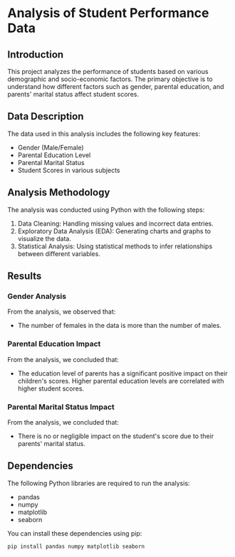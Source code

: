 # Analysis of Student Performance Data

## Introduction
This project analyzes the performance of students based on various demographic and socio-economic factors. The primary objective is to understand how different factors such as gender, parental education, and parents' marital status affect student scores.

## Data Description
The data used in this analysis includes the following key features:
- Gender (Male/Female)
- Parental Education Level
- Parental Marital Status
- Student Scores in various subjects

## Analysis Methodology
The analysis was conducted using Python with the following steps:
1. Data Cleaning: Handling missing values and incorrect data entries.
2. Exploratory Data Analysis (EDA): Generating charts and graphs to visualize the data.
3. Statistical Analysis: Using statistical methods to infer relationships between different variables.

## Results
### Gender Analysis
From the analysis, we observed that:
- The number of females in the data is more than the number of males.

### Parental Education Impact
From the analysis, we concluded that:
- The education level of parents has a significant positive impact on their children's scores. Higher parental education levels are correlated with higher student scores.

### Parental Marital Status Impact
From the analysis, we concluded that:
- There is no or negligible impact on the student's score due to their parents' marital status.

## Dependencies
The following Python libraries are required to run the analysis:
- pandas
- numpy
- matplotlib
- seaborn

You can install these dependencies using pip:
```bash
pip install pandas numpy matplotlib seaborn
